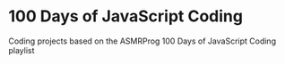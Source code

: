 # 100 Days of JavaScript Coding
 Coding projects based on the ASMRProg 100 Days of JavaScript Coding playlist 
